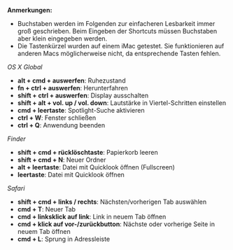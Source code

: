 **Anmerkungen:** 

- Buchstaben werden im Folgenden zur einfacheren Lesbarkeit immer groß geschrieben. Beim Eingeben der Shortcuts müssen Buchstaben aber klein eingegeben werden.
- Die Tastenkürzel wurden auf einem iMac getestet. Sie funktionieren auf anderen Macs möglicherweise nicht, da entsprechende Tasten fehlen.

*OS X Global*

- **alt + cmd + auswerfen**: Ruhezustand
- **fn + ctrl + auswerfen**: Herunterfahren
- **shift + ctrl + auswerfen**: Display ausschalten
- **shift + alt + vol. up / vol. down**: Lautstärke in Viertel-Schritten einstellen
- **cmd + leertaste**: Spotlight-Suche aktivieren
- **ctrl + W**: Fenster schließen
- **ctrl + Q**: Anwendung beenden

*Finder*

- **shift + cmd + rücklöschtaste**: Papierkorb leeren
- **shift + cmd + N**: Neuer Ordner
- **alt + leertaste**: Datei mit Quicklook öffnen (Fullscreen)
- **leertaste**: Datei mit Quicklook öffnen

*Safari*

- **shift + cmd + links / rechts**: Nächsten/vorherigen Tab auswählen
- **cmd + T**: Neuer Tab
- **cmd + linksklick auf link**: Link in neuem Tab öffnen
- **cmd + klick auf vor-/zurückbutton**: Nächste oder vorherige Seite in neuem Tab öffnen
- **cmd + L**: Sprung in Adressleiste